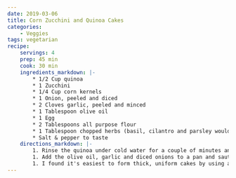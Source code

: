 ```yaml
---
date: 2019-03-06
title: Corn Zucchini and Quinoa Cakes
categories:
    - Veggies
tags: vegetarian
recipe:
    servings: 4
    prep: 45 min
    cook: 30 min
    ingredients_markdown: |-
        * 1/2 Cup quinoa
        * 1 Zucchini
        * 1/4 Cup corn kernels
        * 1 Onion, peeled and diced
        * 2 Cloves garlic, peeled and minced
        * 1 Tablespoon olive oil
        * 1 Egg
        * 2 Tablespoons all purpose flour
        * 1 Tablespoon chopped herbs (basil, cilantro and parsley would all work well)
        * Salt & pepper to taste
    directions_markdown: |-
        1. Rinse the quinoa under cold water for a couple of minutes and place in a pot with 1/2 cup of water. Bring to a boil, cover and reduce the heat to low. Cook for 12 minutes then turn off the heat and let stand, covered, for an additional 5 minutes. Remove the cover and allow to cool to room temperature.
        1. Add the olive oil, garlic and diced onions to a pan and saute on medium heat until translucent. Grate the zucchini on a box grater, squeeze the excess water out and add to the pan. Toss together with the onion and garlic and remove from the heat to cool. When ready, add the onion/zucchini mixture to the cooked quinoa along with the corn kernels and herbs. Season to taste, add the egg and flour and mix thoroughly.
        1. I found it's easiest to form thick, uniform cakes by using a round 3 1/2" cookie cutter. Line a baking sheet with parchment paper, place the cutter on the paper and spoon the mixture into it until it comes up about halfway. Gently slip off the cutter and repeat. Bake in a 400 F oven for 15 minutes, flip and bake for an additional 15 minutes. Makes about 8 cakes or 4 servings.
---
```


